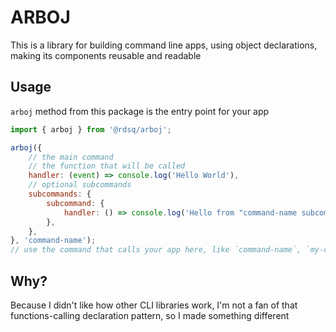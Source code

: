 # ARBOJ

This is a library for building command line apps, using object declarations,
making its components reusable and readable

## Usage

`arboj` method from this package is the entry point for your app

```js
import { arboj } from '@rdsq/arboj';

arboj({
    // the main command
    // the function that will be called
    handler: (event) => console.log('Hello World'),
    // optional subcommands
    subcommands: {
        subcommand: {
            handler: () => console.log('Hello from "command-name subcommand"'),
        },
    },
}, 'command-name');
// use the command that calls your app here, like `command-name`, `my-cli`, `deno run main.ts`, whatever
```

## Why?

Because I didn't like how other CLI libraries work, I'm not a fan of that functions-calling declaration pattern, so I made something different
